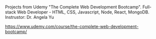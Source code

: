 Projects from Udemy "The Complete Web Development Bootcamp". 
Full-stack Web Developer - HTML, CSS, Javascript, Node, React, MongoDB.
Instrustor: Dr. Angela Yu

https://www.udemy.com/course/the-complete-web-development-bootcamp/

